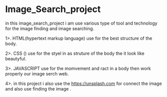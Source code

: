 # Image_Search_project

in this image_search_project i am use various type of tool and technology for the image finding and image searching.

1>. HTML(hypertext markup language) use for the best structure of the body.

2>.   CSS () use for the styel in as struture of the  body the it look like beautyful.

3>. JAVASCRIPT use for the momvement and ract in a body then work properly our image serch web.

4>. in this project i also use the https://unsplash.com for connect the image and also use finding the image .
